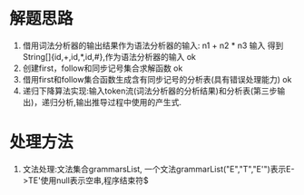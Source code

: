 # 解题思路
1) 借用词法分析器的输出结果作为语法分析器的输入: n1 + n2 * n3 输入
   得到String[]{id,+,id,*,id,#},作为语法分析器的输入 ok
2) 创建first，follow和同步记号集合求解函数 ok
3) 借用first和follow集合函数生成含有同步记号的分析表(具有错误处理能力) ok
4) 递归下降算法实现:输入token流(词法分析器的分析结果)和分析表(第三步输出)，递归分析,输出推导过程中使用的产生式.
# 处理方法
1) 文法处理:文法集合grammarsList, 一个文法grammarList("E","T","E'")表示E->TE'使用null表示空串,程序结束符$